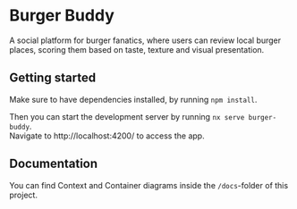 # Burger Buddy

A social platform for burger fanatics, where users can review local burger places, scoring them
based on taste, texture and visual presentation.

## Getting started

Make sure to have dependencies installed, by running `npm install`.

Then you can start the development server by running `nx serve burger-buddy`. \
Navigate to http://localhost:4200/ to access the app.

## Documentation

You can find Context and Container diagrams inside the `/docs`-folder of this project.
